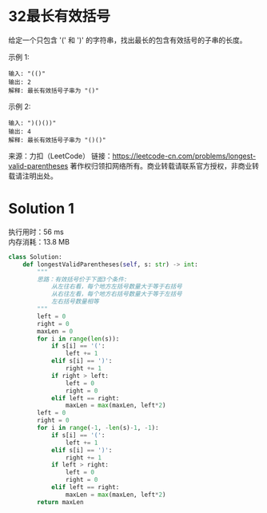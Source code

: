 # 32最长有效括号

给定一个只包含 '(' 和 ')' 的字符串，找出最长的包含有效括号的子串的长度。

示例 1:
```
输入: "(()"
输出: 2
解释: 最长有效括号子串为 "()"
```
示例 2:
```
输入: ")()())"
输出: 4
解释: 最长有效括号子串为 "()()"
```
来源：力扣（LeetCode）
链接：https://leetcode-cn.com/problems/longest-valid-parentheses
著作权归领扣网络所有。商业转载请联系官方授权，非商业转载请注明出处。

# Solution 1
执行用时：56 ms  
内存消耗：13.8 MB  
``` python
class Solution:
    def longestValidParentheses(self, s: str) -> int:
        """
        思路：有效括号价于下面3个条件:
            从左往右看，每个地方左括号数量大于等于右括号
            从右往左看，每个地方右括号数量大于等于左括号
            左右括号数量相等
        """
        left = 0
        right = 0
        maxLen = 0
        for i in range(len(s)):
            if s[i] == '(':
                left += 1
            elif s[i] == ')':
                right += 1
            if right > left:
                left = 0
                right = 0
            elif left == right:
                maxLen = max(maxLen, left*2)
        left = 0
        right = 0
        for i in range(-1, -len(s)-1, -1):
            if s[i] == '(':
                left += 1
            elif s[i] == ')':
                right += 1
            if left > right:
                left = 0
                right = 0
            elif left == right:
                maxLen = max(maxLen, left*2)
        return maxLen
```